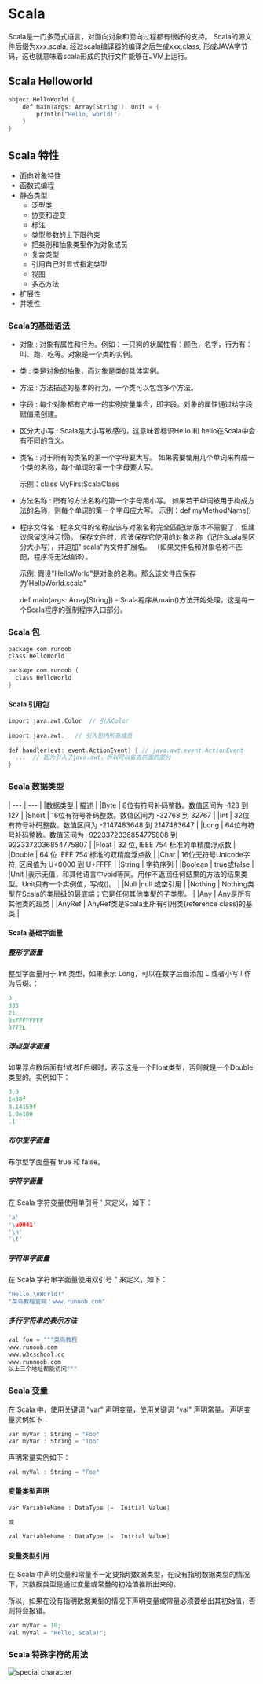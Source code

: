 # Scala 

Scala是一门多范式语言，对面向对象和面向过程都有很好的支持。
Scala的源文件后缀为xxx.scala, 经过scala编译器的编译之后生成xxx.class, 形成JAVA字节码，这也就意味着scala形成的执行文件能够在JVM上运行。

## Scala Helloworld

```c
object HelloWorld {
    def main(args: Array[String]): Unit = {
        println("Hello, world!")
    }
}
```

## Scala 特性
- 面向对象特性
- 函数式编程
- 静态类型
	- 泛型类
    - 协变和逆变
    - 标注
    - 类型参数的上下限约束
    - 把类别和抽象类型作为对象成员
    - 复合类型
    - 引用自己时显式指定类型
    - 视图
    - 多态方法
- 扩展性
- 并发性

### Scala的基础语法
- 对象 : 对象有属性和行为。例如：一只狗的状属性有：颜色，名字，行为有：叫、跑、吃等。对象是一个类的实例。
- 类 : 类是对象的抽象，而对象是类的具体实例。
- 方法 : 方法描述的基本的行为，一个类可以包含多个方法。
- 字段 : 每个对象都有它唯一的实例变量集合，即字段。对象的属性通过给字段赋值来创建。


- 区分大小写 :  Scala是大小写敏感的，这意味着标识Hello 和 hello在Scala中会有不同的含义。
- 类名 : 对于所有的类名的第一个字母要大写。
  如果需要使用几个单词来构成一个类的名称，每个单词的第一个字母要大写。

  示例：class MyFirstScalaClass
- 方法名称 : 所有的方法名称的第一个字母用小写。
  如果若干单词被用于构成方法的名称，则每个单词的第一个字母应大写。
  示例：def myMethodName()

- 程序文件名 : 程序文件的名称应该与对象名称完全匹配(新版本不需要了，但建议保留这种习惯)。
  保存文件时，应该保存它使用的对象名称（记住Scala是区分大小写），并追加".scala"为文件扩展名。 （如果文件名和对象名称不匹配，程序将无法编译）。

  示例: 假设"HelloWorld"是对象的名称。那么该文件应保存为'HelloWorld.scala"

  def main(args: Array[String]) - Scala程序从main()方法开始处理，这是每一个Scala程序的强制程序入口部分。

### Scala 包

```c
package com.runoob
class HelloWorld
```

```c
package com.runoob {
  class HelloWorld 
}
```
#### Scala 引用包
```c
import java.awt.Color  // 引入Color
 
import java.awt._  // 引入包内所有成员
 
def handler(evt: event.ActionEvent) { // java.awt.event.ActionEvent
  ...  // 因为引入了java.awt，所以可以省去前面的部分
}
```

### Scala 数据类型
| --- | --- | 
|数据类型 |	描述 |
|Byte 	 | 8位有符号补码整数。数值区间为 -128 到 127 |
|Short 	 | 16位有符号补码整数。数值区间为 -32768 到 32767 |
|Int 	 | 32位有符号补码整数。数值区间为 -2147483648 到 2147483647 |
|Long 	 | 64位有符号补码整数。数值区间为 -9223372036854775808 到 9223372036854775807 |
|Float 	 | 32 位, IEEE 754 标准的单精度浮点数 |
|Double  |	64 位 IEEE 754 标准的双精度浮点数 |
|Char 	 | 16位无符号Unicode字符, 区间值为 U+0000 到 U+FFFF |
|String  |	字符序列 |
|Boolean | 	true或false |
|Unit 	 |表示无值，和其他语言中void等同。用作不返回任何结果的方法的结果类型。Unit只有一个实例值，写成()。 |
|Null 	 |null 或空引用 |
|Nothing 	| Nothing类型在Scala的类层级的最底端；它是任何其他类型的子类型。 |
|Any 	| Any是所有其他类的超类 |
|AnyRef 	| AnyRef类是Scala里所有引用类(reference class)的基类 |

#### Scala 基础字面量

##### 整形字面量
整型字面量用于 Int 类型，如果表示 Long，可以在数字后面添加 L 或者小写 l 作为后缀。：

```c
0
035
21 
0xFFFFFFFF 
0777L
```
##### 浮点型字面量
如果浮点数后面有f或者F后缀时，表示这是一个Float类型，否则就是一个Double类型的。实例如下：
```c
0.0 
1e30f 
3.14159f 
1.0e100
.1
```
##### 布尔型字面量
布尔型字面量有 true 和 false。

##### 字符字面量 
在 Scala 字符变量使用单引号 ' 来定义，如下：
```c
'a' 
'\u0041'
'\n'
'\t'
```

##### 字符串字面量
在 Scala 字符串字面量使用双引号 " 来定义，如下：
```c
"Hello,\nWorld!"
"菜鸟教程官网：www.runoob.com"
```
##### 多行字符串的表示方法
```c
val foo = """菜鸟教程
www.runoob.com
www.w3cschool.cc
www.runnoob.com
以上三个地址都能访问"""
```

### Scala 变量
在 Scala 中，使用关键词 "var" 声明变量，使用关键词 "val" 声明常量。
声明变量实例如下：
```c
var myVar : String = "Foo"
var myVar : String = "Too"
```
声明常量实例如下：
```c
val myVal : String = "Foo"
```

#### 变量类型声明
```c
var VariableName : DataType [=  Initial Value]

或

val VariableName : DataType [=  Initial Value]
```

#### 变量类型引用
在 Scala 中声明变量和常量不一定要指明数据类型，在没有指明数据类型的情况下，其数据类型是通过变量或常量的初始值推断出来的。

所以，如果在没有指明数据类型的情况下声明变量或常量必须要给出其初始值，否则将会报错。 
```c
var myVar = 10;
val myVal = "Hello, Scala!";
```

### Scala 特殊字符的用法
![special character](https://blog.csdn.net/lukabruce/article/details/81741588)